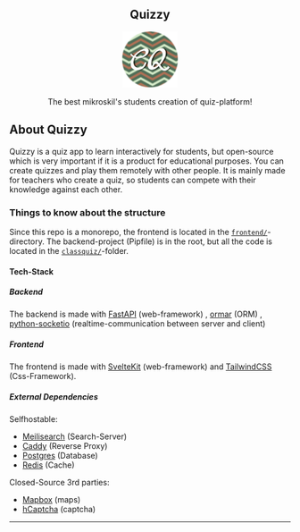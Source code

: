 <div align='center'>
    <h2 align='center'>Quizzy</h2>
    <img src='logo.png' alt='Quizzy Logo' height='100px' width='100px'>
    <p align='center'>
        The best mikroskil's students creation of quiz-platform!
    </p>
</div>


## About Quizzy

Quizzy is a quiz app to learn interactively for students,
but open-source which is very important if it is a product for educational
purposes.
You can create quizzes and play them remotely with other people.
It is mainly made for teachers who create a
quiz, so students can compete with their knowledge against each other.

### Things to know about the structure

Since this repo is a monorepo, the frontend is located in
the [`frontend/`](https://github.com/giovannyhalimko/Quizzy/tree/master/frontend)-directory.
The backend-project (Pipfile) is in the root, but all the code is located in
the [`classquiz/`](https://github.com/giovannyhalimkoQuizzy/tree/master/frontend)-folder.

#### Tech-Stack

##### Backend

The backend is made with [FastAPI](https://fastapi.tiangolo.com/) (web-framework)
, [ormar](https://github.com/collerek/ormar/) (ORM)
, [python-socketio](https://python-socketio.readthedocs.io/en/latest/) (realtime-communication between server and
client)

##### Frontend

The frontend is made with [SvelteKit](https://kit.svelte.dev/) (web-framework)
and [TailwindCSS](https://tailwindcss.com/) (Css-Framework).

##### External Dependencies

Selfhostable:

- [Meilisearch](https://www.meilisearch.com/) (Search-Server)
- [Caddy](https://caddyserver.com/) (Reverse Proxy)
- [Postgres](https://www.postgresql.org/) (Database)
- [Redis](https://redis.io/) (Cache)

Closed-Source 3rd parties:

- [Mapbox](https://www.mapbox.com/) (maps)
- [hCaptcha](https://www.hcaptcha.com/) (captcha)

---